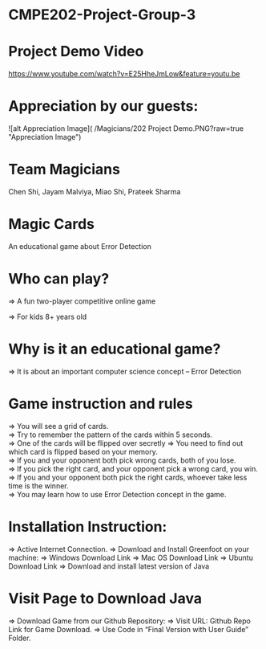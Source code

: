 # CMPE202-Project-Group-3

# Project Demo Video
https://www.youtube.com/watch?v=E25HheJmLow&feature=youtu.be

# Appreciation by our guests:<br />
![alt Appreciation Image]( /Magicians/202 Project Demo.PNG?raw=true "Appreciation Image")

# Team Magicians

Chen Shi, Jayam Malviya, Miao Shi, Prateek Sharma

# Magic Cards
An educational game about Error Detection

# Who can play?

=> A fun two-player competitive online game

=> For kids 8+ years old

# Why is it an educational game?

=> It is about an important computer science concept – Error Detection

# Game instruction and rules

=> You will see a grid of cards.<br />
=> Try to remember the pattern of the cards within 5 seconds. <br />
=> One of the cards will be flipped over secretly => You need to find out which card is flipped based on your memory.<br />
=> If you and your opponent both pick wrong cards, both of you lose.<br />
=> If you pick the right card, and your opponent pick a wrong card, you win.<br />
=> If you and your opponent both pick the right cards, whoever take less time is the winner.<br />
=> You may learn how to use Error Detection concept in the game.<br />

# Installation Instruction:
=> Active Internet Connection.
=> Download and Install Greenfoot on your machine:
=> Windows Download Link
=> Mac OS Download Link
=> Ubuntu Download Link
=> Download and install latest version of Java

# Visit Page to Download Java
=> Download Game from our Github Repository:
=> Visit URL: Github Repo Link for Game Download.
=> Use Code in “Final Version with User Guide” Folder.
